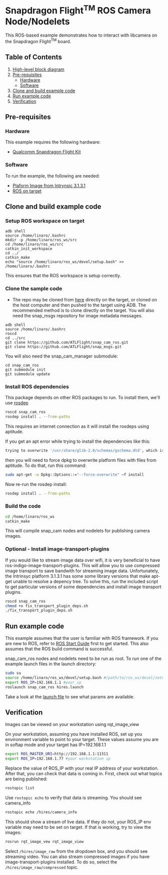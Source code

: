 # Snapdragon Flight<sup>TM</sup> ROS Camera Node/Nodelets

This ROS-based example demonstrates how to interact with libcamera on the Snapdragon Flight<sup>TM</sup> board.

## Table of Contents

1. [High-level block diagram](#high-level-block-diagram)
1. [Pre-requisites](#pre-requisites)
   * [Hardware](#hardware)
   * [Software](#software)
1. [Clone and build example code](#clone-and-build-example-code)
1. [Run example code](#run-example-code)
1. [Verification](#verification)

## Pre-requisites

### Hardware
This example requires the following hardware:

* [Qualcomm Snapdragon Flight Kit](https://shop.intrinsyc.com/collections/product-development-kits/products/qualcomm-snapdragon-flight-sbc)

### Software
To run the example, the following are needed:

* [Plaform Image from Intrynsic 3.1.3.1](https://support.intrinsyc.com/attachments/download/1597/Flight_3.1.3.1_JFlash.zip)
* [ROS on target](https://github.com/ATLFlight/ATLFlightDocs/blob/master/SnapdragonROSInstallation.md)

## Clone and build example code

### Setup ROS workspace on target

```
adb shell
source /home/linaro/.bashrc
mkdir -p /home/linaro/ros_ws/src
cd /home/linaro/ros_ws/src
catkin_init_workspace
cd ../
catkin_make
echo "source /home/linaro/ros_ws/devel/setup.bash" >> /home/linaro/.bashrc
```

This ensures that the ROS workspace is setup correctly.

### Clone the sample code
* The repo may be cloned from [here](https://github.com/ATLFlight/snap_cam_ros.git) directly on the target, or cloned on the host computer and then pushed to the target using ADB. The recommended method is to clone directly on the target.  You will also need the snap_msgs repository for image metadata messages.

```
adb shell
source /home/linaro/.bashrc
roscd
cd ../src
git clone https://github.com/ATLFlight/snap_cam_ros.git
git clone https://github.com/ATLFlight/snap_msgs.git
```

You will also need the snap_cam_manager submodule:

```
cd snap_cam_ros
git submodule init
git submodule update
```

### Install ROS dependencies

This package depends on other ROS packages to run.  To install them, we'll use [rosdep](http://wiki.ros.org/rosdep)

```bash
roscd snap_cam_ros
rosdep install . --from-paths
```
This requires an internet connection as it will install the rosdeps using aptitude.

If you get an apt error while trying to install the dependencies like this:

```bash
trying to overwrite '/usr/share/glib-2.0/schemas/gschema.dtd', which is also in package libglib-2.0-0 1:2.38.2-r0. this is while trying to install the dependency libglib2.0-dev_2.40.0-2_armhf.deb
```
then you will need to force dpkg to overwrite platform files with files from aptitude.  To do that, run this command:

```bash
sudo apt-get -o Dpkg::Options::="--force-overwrite" –f install
```
Now re-run the rosdep install:

```bash
rosdep install . --from-paths
```

### Build the code

```bash
cd /home/linaro/ros_ws
catkin_make
```

This will compile snap_cam nodes and nodelets for publishing camera images.

### Optional - Install image-transport-plugins

If you would like to stream image data over wifi, it is very beneficial to have ros-indigo-image-transport-plugins.  This will allow you to use compressed image transport to save bandwith for streaming image data.  Unfortunately, the Intrinsyc platform 3.1.3.1 has some some library versions that make apt-get unable to resolve a depency tree.  To solve this, run the included script to get particular versions of some dependencies and install image transport plugins.

```bash
roscd snap_cam_ros
chmod +x fix_transport_plugin_deps.sh
./fix_transport_plugin_deps.sh
```

## Run example code

This example assumes that the user is familiar with ROS framework.  If you are new to ROS, refer to [ROS Start Guide](http://wiki.ros.org/ROS/StartGuide) first to get started.
This also assumes that the ROS build command is successful.

snap_cam_ros nodes and nodelets need to be run as root.  To run one of the example launch files in the launch directory:

```bash
sudo su
source /home/linaro/ros_ws/devel/setup.bash #/path/to/ros_ws/devel/setup.bash
export ROS_IP=192.168.1.1 #your_ip
roslaunch snap_cam_ros hires.launch
```
Take a look at the [launch file](launch/hires.launch) to see what params are available.

## Verification

Images can be viewed on your workstation using rqt_image_view

On your workstation, assuming you have installed ROS, set up you environment variable to point to your target.  These values assume you are in softap mode and your target has IP=192.168.1.1
```bash
export ROS_MASTER_URI=http://192.168.1.1:11311
export ROS_IP=192.168.1.77 #your workstation ip
```

Replace the value of ROS_IP with your real IP address of your workstation.  After that, you can check that data is coming in.
First, check out what topics are being published:

```bash
rostopic list
```

Use `rostopic echo` to verify that data is streaming. You should see camera_info

```bash
rostopic echo /hires/camera_info
```

This should show a stream of live data. If they do not, your ROS_IP
env variable may need to be set on target.  If that is working, try to view the images:

```bash
rosrun rqt_image_vew rqt_image_view
```

Select `/hires/image_raw` from the dropdown box, and you should see streaming video.  You can also
stream compressed images if you have image-transport-plugins installed.  To do so, select the `/hires/image_raw/compressed` topic.
